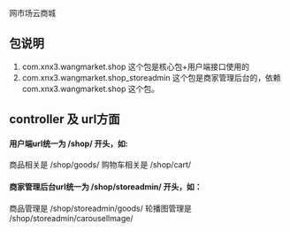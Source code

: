 网市场云商城

## 包说明
1. com.xnx3.wangmarket.shop	这个包是核心包+用户端接口使用的
1. com.xnx3.wangmarket.shop_storeadmin	这个包是商家管理后台的，依赖 com.xnx3.wangmarket.shop 这个包。 

## controller 及 url方面
#### 用户端url统一为 /shop/ 开头，如:
商品相关是 /shop/goods/
购物车相关是 /shop/cart/
#### 商家管理后台url统一为 /shop/storeadmin/ 开头，如：
商品管理是 /shop/storeadmin/goods/
轮播图管理是 /shop/storeadmin/carouselImage/
